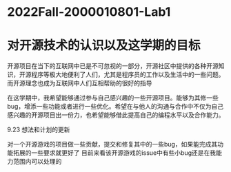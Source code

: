 # 2022Fall-2000010801-Lab1

# 对开源技术的认识以及这学期的目标
开源项目在当下的互联网中已是不可忽视的一部分，开源社区中提供的各种开源知识，开源程序等极大地便利了人们，尤其是程序员的工作以及生活中的一些问题。而开源理念也成为互联网中人们互相帮助的很好的指导

在这学期中，我希望能够通过参与自己感兴趣的一些开源项目。能够为其修一些bug，增添一些功能或者进行一些优化。希望在与他人的沟通与合作中不仅为自己感兴趣的开源项目出一份力，也希望能够借此提高自己的编程水平以及合作能力。

9.23 想法和计划的更新

对一个开源游戏的项目做一些贡献，提交和修复其中的一些bug，如果能完成其功能拓展的一些要求就更好了
目前来看该开源游戏的issue中有些小bug还是在我能力范围内可以处理的